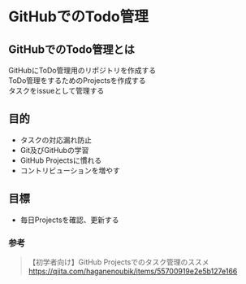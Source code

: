 # GitHubでのTodo管理
## GitHubでのTodo管理とは
GitHubにToDo管理用のリポジトリを作成する  
ToDo管理をするためのProjectsを作成する  
タスクをissueとして管理する  

## 目的
* タスクの対応漏れ防止
* Git及びGitHubの学習
* GitHub Projectsに慣れる
* コントリビューションを増やす

## 目標
* 毎日Projectsを確認、更新する

### 参考
>【初学者向け】GitHub Projectsでのタスク管理のススメ  
> https://qiita.com/haganenoubik/items/55700919e2e5b127e166  
